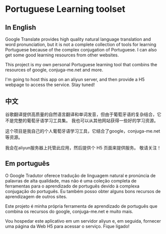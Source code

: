 Portuguese Learning toolset
====

## In English

Google Translate provides high quality natural language translation and word pronunciation, but it is not a complete collection of tools for learning Portuguese because of the complex conjugation of Portuguese.
I can also get some good learning resources from other websites.

This project is my own personal Portuguese learning tool that combins the resources of google, conjuga-me.net and more.

I'm going to host this app on an aliyun server, and then provide a H5 webpage to access the service. Stay tuned!


## 中文

谷歌翻译提供高质量的自然语言翻译和单词发音，但由于葡萄牙语的复杂结合，它不是完整的葡萄牙语学习工具集。 我也可以从其他网站获得一些好的学习资源。

这个项目是我自己的个人葡萄牙语学习工具，它结合了google，conjuga-me.net等资源。

我会在aliyun服务器上托管此应用，然后提供个 H5 页面来提供服务。 敬请关注！


## Em português

O Google Tradutor oferece tradução de linguagem natural e pronúncia de palavras de alta qualidade, mas não é uma coleção completa de ferramentas para o aprendizado de português devido à complexa conjugação do português. Eu também posso obter alguns bons recursos de aprendizagem de outros sites.

Este projeto é minha própria ferramenta de aprendizado de português que combina os recursos do google, conjuga-me.net e muito mais.

Vou hospedar este aplicativo em um servidor aliyun e, em seguida, fornecer uma página da Web H5 para acessar o serviço. Fique ligado!